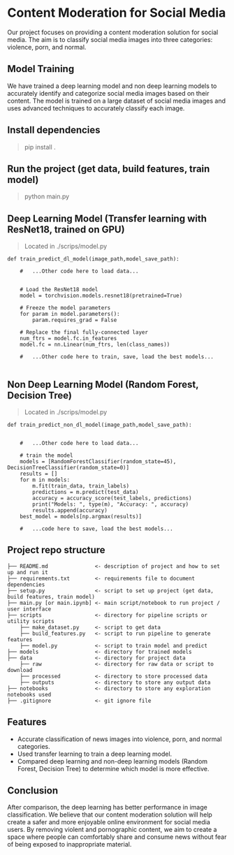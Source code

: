 # Content Moderation for Social Media
Our project focuses on providing a content moderation solution for social media. The aim is to classify social media images into three categories: violence, porn, and normal.

## Model Training
We have trained a deep learning model and non deep learning models to accurately identify and categorize social media images based on their content. The model is trained on a large dataset of social media images and uses advanced techniques to accurately classify each image.

## Install dependencies
> pip install .

## Run the project (get data, build features, train model) 
> python main.py
## Deep Learning Model (Transfer learning with ResNet18, trained on GPU)
> Located in ./scrips/model.py
```
def train_predict_dl_model(image_path,model_save_path):

    #   ...Other code here to load data...
    
    
    # Load the ResNet18 model
    model = torchvision.models.resnet18(pretrained=True)

    # Freeze the model parameters
    for param in model.parameters():
        param.requires_grad = False

    # Replace the final fully-connected layer
    num_ftrs = model.fc.in_features
    model.fc = nn.Linear(num_ftrs, len(class_names))
    
    #   ...Other code here to train, save, load the best models...


```


## Non Deep Learning Model (Random Forest, Decision Tree)
> Located in ./scrips/model.py
```
def train_predict_non_dl_model(image_path,model_save_path):


    #   ...Other code here to load data...
      
    # train the model
    models = [RandomForestClassifier(random_state=45), DecisionTreeClassifier(random_state=0)]
    results = []
    for m in models:
        m.fit(train_data, train_labels)
        predictions = m.predict(test_data)
        accuracy = accuracy_score(test_labels, predictions)
        print("Models: ", type(m), "Accuracy: ", accuracy)
        results.append(accuracy)
    best_model = models[np.argmax(results)]
    
    #   ...code here to save, load the best models...
 ```


## Project repo structure

```
├── README.md               <- description of project and how to set up and run it
├── requirements.txt        <- requirements file to document dependencies
├── setup.py                <- script to set up project (get data, build features, train model)
├── main.py [or main.ipynb] <- main script/notebook to run project / user interface
├── scripts                 <- directory for pipeline scripts or utility scripts
    ├── make_dataset.py     <- script to get data
    ├── build_features.py   <- script to run pipeline to generate features 
    ├── model.py            <- script to train model and predict
├── models                  <- directory for trained models
├── data                    <- directory for project data
    ├── raw                 <- directory for raw data or script to download
    ├── processed           <- directory to store processed data
    ├── outputs             <- directory to store any output data
├── notebooks               <- directory to store any exploration notebooks used
├── .gitignore              <- git ignore file
```


## Features
* Accurate classification of news images into violence, porn, and normal categories.
* Used transfer learning to train a deep learning model.
* Compared deep learning and non-deep learning models (Random Forest, Decision Tree) to determine which model is more effective.

## Conclusion
After comparison, the deep learning has better performance in image classification. We believe that our content moderation solution will help create a safer and more enjoyable online environment for social media users. By removing violent and pornographic content, we aim to create a space where people can comfortably share and consume news without fear of being exposed to inappropriate material.


